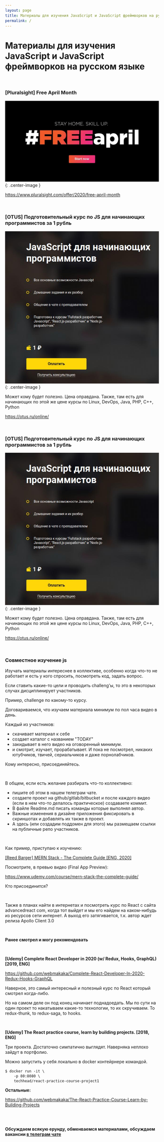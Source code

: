 ```yaml
---
layout: page
title: Материалы для изучения JavaScript и JavaScript фреймворков на русском языке
permalink: /
---
```


# Материалы для изучения JavaScript и JavaScript фреймворков на русском языке


<br/>

### [Pluralsight] Free April Month

![Pluralsight Free April Month](/img/pluralsight-free-april.jpg 'Pluralsight Free April Month]'){: .center-image }

https://www.pluralsight.com/offer/2020/free-april-month

<br/>

### [OTUS] Подготовительный курс по JS для начинающих программистов за 1 рубль

![Otus JS Видеокурс за 1 рубль](/img/otus-js-1-rub.jpg 'Otus JS Видеокурс за 1 рубль'){: .center-image }

Может кому будет полезно. Цена оправдана.
Также, там есть для начинающих по этой же цене курсы по Linux, DevOps, Java, PHP, C++, Python

https://otus.ru/online/

<br/>

### [OTUS] Подготовительный курс по JS для начинающих программистов за 1 рубль

![Otus JS Видеокурс за 1 рубль](/img/otus-js-1-rub.jpg 'Otus JS Видеокурс за 1 рубль'){: .center-image }

Может кому будет полезно. Цена оправдана.
Также, там есть для начинающих по этой же цене курсы по Linux, DevOps, Java, PHP, C++, Python

https://otus.ru/online/


<br/>

### Совместное изучение js

Изучать материалы интереснее в коллективе, особенно когда что-то не работает и есть у кого спросить, посмотреть код, задать вопрос.

Если ставить какие-то цели и проводить challeng'ы, то это в некоторых случах дисциплинирует участников.

Пример, challenge по какому-то курсу.

Договариваемся, что изучаем материала минимум по пол часа видео в день.

Каждый из участников:

- скачивает материал к себе
- создает каталог с названием "TODAY"
- закидывает в него видео на оговоренный минимум.
- и смотрит, изучает, прорабатывает. И пока не посмотрел, никаких ютубчиков, твичей, сериальчиков и даже порнолабчиков.

Кому интересно, присоединяйтесь.

<br/>

В общем, если есть желание разбирать что-то коллективно:

- пишите об этом в нашем телеграм чате.
- создаете проект на github/gitlab/bitbucket и после каждого видео (если в нем что-то делалось практическое) создаваете коммит.
- В файле Readme.md писать команды которые выполнял автор.
- Важные изменения в дизайне приложения фиксировать в скриншотах и добавлять их также в проект.
- А здесь (или создадим поддомен для этого) мы размещаем ссылки на публичные репо участников.

<br/>

Как пример, приступаю к изучению:

<a href="https://github.com/webmakaka/MERN-Stack-The-Complete-Guide" rel="nofollow">[Reed Barger] MERN Stack - The Complete Guide [ENG, 2020]</a>

Посмотрите, в превью видео (Final App Preview):

https://www.udemy.com/course/mern-stack-the-complete-guide/


Кто присоединится?


<br/>

Также в планах найти в интернетах и посмотреть курс по React с сайта advancedreact com, когда тот выйдет и мы его найдем на каком-нибудь из ресурсов сети интернет. А выход его затягивается, т.к. автор ждет релиза Apollo Client 3.0

<br/>

**Ранее смотрел и могу рекомендовать**

<br/>

**[Udemy] Complete React Developer in 2020 (w/ Redux, Hooks, GraphQL) [2019, ENG]**

https://github.com/webmakaka/Complete-React-Developer-In-2020-Redux-Hooks-GraphQL

Наверное, это самый интересный и полезный курс по React который смотрел когда-либо.

Но на самом деле он под конец начинает поднадоедать. Мы по сути на один проект то накатываем какие-то технологии, то их скручиваем. То redux-thunk, to redux-saga, to hooks.

<br/>

**[Udemy] The React practice course, learn by building projects. [2018, ENG]**

Три проекта. Достаточно симпатично выглядят. Наверняка неплохо зайдут в портфолио.

Можно запустить у себя локально в docker контейрнере командой.

```
$ docker run -it \
    -p 80:8080 \
    techhead/react-practice-course-project1
```

**Остальные:**

https://github.com/webmakaka/The-React-Practice-Course-Learn-by-Building-Projects


<br/>
<br/>

**Обсуждаем всякую ерунду, обменваемся материалами, обсуждаем вакансии <a href="/chat/">в телеграм чате</a>**
